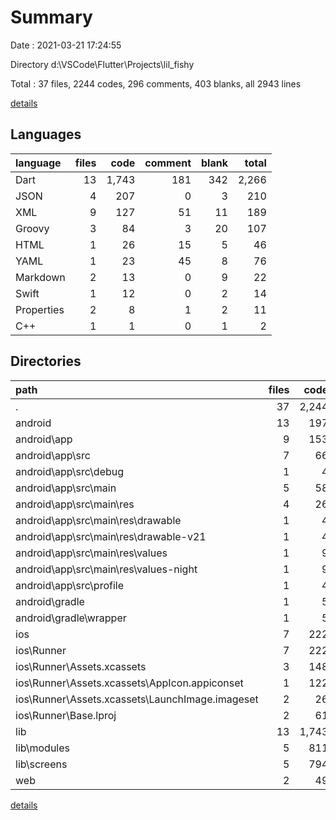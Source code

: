 # Summary

Date : 2021-03-21 17:24:55

Directory d:\VSCode\Flutter\Projects\lil_fishy

Total : 37 files,  2244 codes, 296 comments, 403 blanks, all 2943 lines

[details](details.md)

## Languages
| language | files | code | comment | blank | total |
| :--- | ---: | ---: | ---: | ---: | ---: |
| Dart | 13 | 1,743 | 181 | 342 | 2,266 |
| JSON | 4 | 207 | 0 | 3 | 210 |
| XML | 9 | 127 | 51 | 11 | 189 |
| Groovy | 3 | 84 | 3 | 20 | 107 |
| HTML | 1 | 26 | 15 | 5 | 46 |
| YAML | 1 | 23 | 45 | 8 | 76 |
| Markdown | 2 | 13 | 0 | 9 | 22 |
| Swift | 1 | 12 | 0 | 2 | 14 |
| Properties | 2 | 8 | 1 | 2 | 11 |
| C++ | 1 | 1 | 0 | 1 | 2 |

## Directories
| path | files | code | comment | blank | total |
| :--- | ---: | ---: | ---: | ---: | ---: |
| . | 37 | 2,244 | 296 | 403 | 2,943 |
| android | 13 | 197 | 53 | 31 | 281 |
| android\app | 9 | 153 | 52 | 20 | 225 |
| android\app\src | 7 | 66 | 49 | 9 | 124 |
| android\app\src\debug | 1 | 4 | 3 | 1 | 8 |
| android\app\src\main | 5 | 58 | 43 | 7 | 108 |
| android\app\src\main\res | 4 | 26 | 32 | 6 | 64 |
| android\app\src\main\res\drawable | 1 | 4 | 7 | 2 | 13 |
| android\app\src\main\res\drawable-v21 | 1 | 4 | 7 | 2 | 13 |
| android\app\src\main\res\values | 1 | 9 | 9 | 1 | 19 |
| android\app\src\main\res\values-night | 1 | 9 | 9 | 1 | 19 |
| android\app\src\profile | 1 | 4 | 3 | 1 | 8 |
| android\gradle | 1 | 5 | 1 | 1 | 7 |
| android\gradle\wrapper | 1 | 5 | 1 | 1 | 7 |
| ios | 7 | 222 | 2 | 9 | 233 |
| ios\Runner | 7 | 222 | 2 | 9 | 233 |
| ios\Runner\Assets.xcassets | 3 | 148 | 0 | 4 | 152 |
| ios\Runner\Assets.xcassets\AppIcon.appiconset | 1 | 122 | 0 | 1 | 123 |
| ios\Runner\Assets.xcassets\LaunchImage.imageset | 2 | 26 | 0 | 3 | 29 |
| ios\Runner\Base.lproj | 2 | 61 | 2 | 2 | 65 |
| lib | 13 | 1,743 | 181 | 342 | 2,266 |
| lib\modules | 5 | 811 | 151 | 233 | 1,195 |
| lib\screens | 5 | 794 | 28 | 91 | 913 |
| web | 2 | 49 | 15 | 6 | 70 |

[details](details.md)